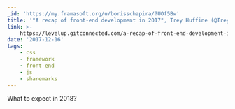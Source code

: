 ```yaml
---
_id: 'https://my.framasoft.org/u/borisschapira/?UOf5Bw'
title: '"A recap of front-end development in 2017", Trey Huffine (@TreyHuffine)'
link: >-
    https://levelup.gitconnected.com/a-recap-of-front-end-development-in-2017-7072ce99e727
date: '2017-12-16'
tags:
    - css
    - framework
    - front-end
    - js
    - sharemarks
---
```


<div class="markdown"><p>What to expect in 2018?
</p></div>
